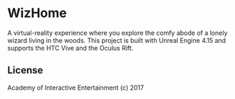 # WizHome

A virtual-reality experience where you explore the comfy abode of
a lonely wizard living in the woods. This project is built with
Unreal Engine 4.15 and supports the HTC Vive and the Oculus Rift.

## License

Academy of Interactive Entertainment (c) 2017
